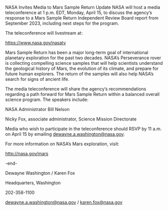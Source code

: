 NASA Invites Media to Mars Sample Return Update 
 NASA will host a media teleconference at 1 p.m. EDT, Monday, April 15, to discuss the agency’s response to a Mars Sample Return Independent Review Board report from September 2023, including next steps for the program.

The teleconference will livestream at:

https://www.nasa.gov/nasatv

Mars Sample Return has been a major long-term goal of international planetary exploration for the past two decades. NASA’s Perseverance rover is collecting compelling science samples that will help scientists understand the geological history of Mars, the evolution of its climate, and prepare for future human explorers. The return of the samples will also help NASA’s search for signs of ancient life.

The media teleconference will share the agency’s recommendations regarding a path forward for Mars Sample Return within a balanced overall science program. The speakers include:

NASA Administrator Bill Nelson

Nicky Fox, associate administrator, Science Mission Directorate

Media who wish to participate in the teleconference should RSVP by 11 a.m. on April 15 by emailing dewayne.a.washington@nasa.gov.

For more information on NASA’s Mars exploration, visit:

http://nasa.gov/mars

-end-

Dewayne Washington / Karen Fox

Headquarters, Washington

202-358-1100

dewayne.a.washington@nasa.gov / karen.fox@nasa.gov